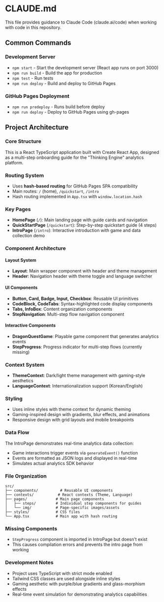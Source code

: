 # CLAUDE.md

This file provides guidance to Claude Code (claude.ai/code) when working with code in this repository.

## Common Commands

### Development Server
- `npm start` - Start the development server (React app runs on port 3000)
- `npm run build` - Build the app for production
- `npm test` - Run tests
- `npm run deploy` - Build and deploy to GitHub Pages

### GitHub Pages Deployment
- `npm run predeploy` - Runs build before deploy
- `npm run deploy` - Deploy to GitHub Pages using gh-pages

## Project Architecture

### Core Structure
This is a React TypeScript application built with Create React App, designed as a multi-step onboarding guide for the "Thinking Engine" analytics platform.

### Routing System
- Uses **hash-based routing** for GitHub Pages SPA compatibility
- Main routes: `/` (home), `/quickstart`, `/intro`
- Hash routing implemented in `App.tsx` with `window.location.hash`

### Key Pages
- **HomePage** (`/`): Main landing page with guide cards and navigation
- **QuickStartPage** (`/quickstart`): Step-by-step quickstart guide (4 steps)
- **IntroPage** (`/intro`): Interactive introduction with game and data collection demo

### Component Architecture

#### Layout System
- **Layout**: Main wrapper component with header and theme management
- **Header**: Navigation header with theme toggle and language switcher

#### UI Components
- **Button, Card, Badge, Input, Checkbox**: Reusable UI primitives
- **CodeBlock, CodeTabs**: Syntax-highlighted code display components
- **Tabs, InfoBox**: Content organization components
- **StepNavigation**: Multi-step flow navigation component

#### Interactive Components
- **DragonQuestGame**: Playable game component that generates analytics events
- **StepProgress**: Progress indicator for multi-step flows (currently missing)

### Context System
- **ThemeContext**: Dark/light theme management with gaming-style aesthetics
- **LanguageContext**: Internationalization support (Korean/English)

### Styling
- Uses inline styles with theme context for dynamic theming
- Gaming-inspired design with gradients, blur effects, and animations
- Responsive design with grid layouts and mobile breakpoints

### Data Flow
The IntroPage demonstrates real-time analytics data collection:
- Game interactions trigger events via `generateEvent()` function
- Events are formatted as JSON logs and displayed in real-time
- Simulates actual analytics SDK behavior

### File Organization
```
src/
├── components/          # Reusable UI components
├── contexts/           # React contexts (Theme, Language)
├── pages/             # Main page components
│   ├── steps/         # Individual step components for guides
│   └── img/           # Page-specific images/assets
├── styles/            # CSS files
└── App.tsx            # Main app with hash routing
```

### Missing Components
- `StepProgress` component is imported in IntroPage but doesn't exist
- This causes compilation errors and prevents the intro page from working

### Development Notes
- Project uses TypeScript with strict mode enabled
- Tailwind CSS classes are used alongside inline styles
- Gaming aesthetic with purple/blue gradients and glass-morphism effects
- Real-time event simulation for demonstrating analytics capabilities